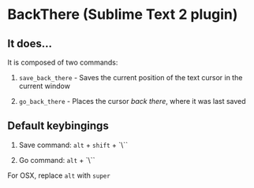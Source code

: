 BackThere (Sublime Text 2 plugin)
======


## It does...

It is composed of two commands:

1.  `save_back_there` - Saves the current position of the text cursor in the current window

2.  `go_back_there` - Places the cursor _back_ _there_, where it was last saved


## Default keybingings

1.  Save command: `alt` + `shift` + `\\``

2.  Go command: `alt` + `\\``

For OSX, replace `alt` with `super`